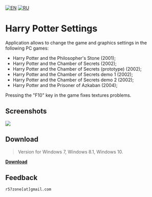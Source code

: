 [![EN](https://user-images.githubusercontent.com/9499881/33184537-7be87e86-d096-11e7-89bb-f3286f752bc6.png)](https://github.com/r57zone/Harry-Potter-Settings/) 
[![RU](https://user-images.githubusercontent.com/9499881/27683795-5b0fbac6-5cd8-11e7-929c-057833e01fb1.png)](https://github.com/r57zone/Harry-Potter-Settings/blob/master/README.RU.md)
# Harry Potter Settings
Application allows to change the game and graphics settings in the following PC games:

- Harry Potter and the Philosopher's Stone (2001);
- Harry Potter and the Chamber of Secrets (2002);
- Harry Potter and the Chamber of Secrets (prototype) (2002);
- Harry Potter and the Chamber of Secrets demo 1 (2002);
- Harry Potter and the Chamber of Secrets demo 2 (2002);
- Harry Potter and the Prisoner of Azkaban (2004);

Pressing the "F10" key in the game fixes textures problems.

## Screenshots
![](https://user-images.githubusercontent.com/9499881/53477113-6fae3b80-3a8d-11e9-9ab8-d2d08f42a7fd.png)

## Download
>Version for Windows 7, Windows 8.1, Windows 10.

**[Download](https://github.com/r57zone/Harry-Potter-Settings/releases)**

## Feedback
`r57zone[at]gmail.com`